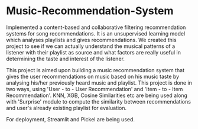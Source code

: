 # Music-Recommendation-System
Implemented a content-based and collaborative filtering recommendation systems for song recommendations.
It is an unsupervised learning model which analyses playlists and gives recommendations.
We created this project to see if we can actually understand the musical patterns of a listener with their playlist as source and what factors are really useful in determining the taste and interest of the listener.


This project is aimed upon building a music recommendation system that gives the user recommendations on music based on his music taste by analysing his/her previously heard music and playlist. This project is done in two ways, using 'User - to - User Recommendation' and 'Item - to - Item Recommendation'. KNN, XGB, Cosine Similarities etc are being used along with 'Surprise' module to compute the similarity between recommendations and user's already existing playlist for evaluation.

For deployment, Streamlit and Pickel are being used.
